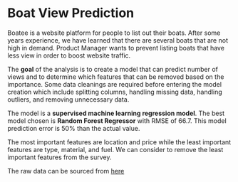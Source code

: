 # Boat View Prediction 

Boatee is a website platform for people to list out their boats.  After some years experience, we have learned that there are several boats that are not high in demand. Product Manager wants to prevent listing boats that have less view in order to boost website traffic. 

The **goal** of the analysis is to create a model that can predict number of views and to determine which features that can be removed based on the importance.
Some data cleanings are required before entering the model creation which include splitting columns, handling missing data, handling outliers, and removing unnecessary data.

The model is a **supervised machine learning regression model**. The best model chosen is **Random Forest Regressor** with RMSE of 66.7. This model prediction error is 50% than the actual value.

The most important features are location and price while the least important features are type, material, and fuel. We can consider to remove the least important features from the survey.

The raw data can be sourced from [here](https://www.kaggle.com/code/karthikbhandary2/boat-analysis/data)

